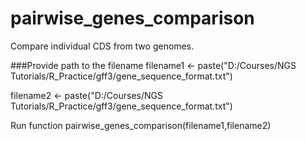 # pairwise_genes_comparison
Compare individual CDS from two genomes. 


###Provide path to the filename
filename1 <- paste("D:/Courses/NGS Tutorials/R_Practice/gff3/gene_sequence_format.txt")

filename2 <- paste("D:/Courses/NGS Tutorials/R_Practice/gff3/gene_sequence_format.txt")


Run function 
pairwise_genes_comparison(filename1,filename2)
